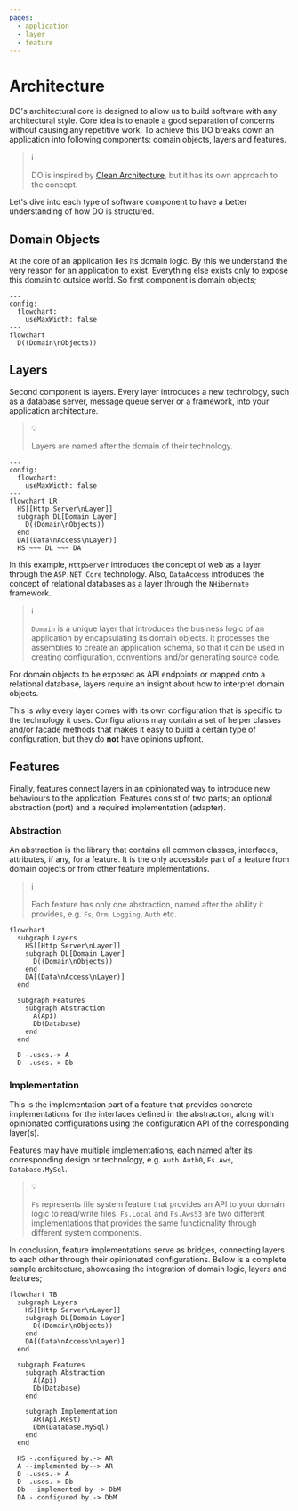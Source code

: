 ```yaml
---
pages:
  - application
  - layer
  - feature
---
```


# Architecture

DO's architectural core is designed to allow us to build software with any
architectural style. Core idea is to enable a good separation of concerns
without causing any repetitive work. To achieve this DO breaks down an
application into following components: domain objects, layers and features.

> :information_source:
>
> DO is inspired by [Clean Architecture][], but it has its own approach to the
> concept.

Let's dive into each type of software component to have a better understanding
of how DO is structured.

## Domain Objects

At the core of an application lies its domain logic. By this we understand the
very reason for an application to exist. Everything else exists only to expose
this domain to outside world. So first component is domain objects;

```mermaid
---
config:
  flowchart:
    useMaxWidth: false
---
flowchart
  D((Domain\nObjects))
```

## Layers

Second component is layers. Every layer introduces a new technology, such as a
database server, message queue server or a framework, into your application
architecture.

> :bulb:
>
> Layers are named after the domain of their technology.

```mermaid
---
config:
  flowchart:
    useMaxWidth: false
---
flowchart LR
  HS[[Http Server\nLayer]]
  subgraph DL[Domain Layer]
    D((Domain\nObjects))
  end
  DA[(Data\nAccess\nLayer)]
  HS ~~~ DL ~~~ DA
```

In this example, `HttpServer` introduces the concept of web as a layer through
the `ASP.NET Core` technology. Also, `DataAccess` introduces the concept of
relational databases as a layer through the `NHibernate` framework.

> :information_source:
>
> `Domain` is a unique layer that introduces the business logic of an
> application by encapsulating its domain objects. It processes the assemblies
> to create an application schema, so that it can be used in creating
> configuration, conventions and/or generating source code.

For domain objects to be exposed as API endpoints or mapped onto a relational
database, layers require an insight about how to interpret domain objects.

This is why every layer comes with its own configuration that is specific to
the technology it uses. Configurations may contain a set of helper classes
and/or facade methods that makes it easy to build a certain type of
configuration, but they do __not__ have opinions upfront.

## Features

Finally, features connect layers in an opinionated way to introduce new
behaviours to the application. Features consist of two parts; an optional
abstraction (port) and a required implementation (adapter).

### Abstraction

An abstraction is the library that contains all common classes, interfaces,
attributes, if any, for a feature. It is the only accessible part of a feature
from domain objects or from other feature implementations.

> :information_source:
>
> Each feature has only one abstraction, named after the ability it provides,
> e.g. `Fs`, `Orm`, `Logging`, `Auth` etc.

```mermaid
flowchart
  subgraph Layers
    HS[[Http Server\nLayer]]
    subgraph DL[Domain Layer]
      D((Domain\nObjects))
    end
    DA[(Data\nAccess\nLayer)]
  end

  subgraph Features
    subgraph Abstraction
      A(Api)
      Db(Database)
    end
  end

  D -.uses.-> A
  D -.uses.-> Db
```

### Implementation

This is the implementation part of a feature that provides concrete
implementations for the interfaces defined in the abstraction, along with
opinionated configurations using the configuration API of the corresponding
layer(s).

Features may have multiple implementations, each named after its corresponding
design or technology, e.g. `Auth.Auth0`, `Fs.Aws`, `Database.MySql`.

> :bulb:
>
> `Fs` represents file system feature that provides an API to your domain logic
> to read/write files. `Fs.Local` and `Fs.AwsS3` are two different
> implementations that provides the same functionality through different system
> components.

In conclusion, feature implementations serve as bridges, connecting layers to
each other through their opinionated configurations. Below is a complete sample
architecture, showcasing the integration of domain logic, layers and features;

```mermaid
flowchart TB
  subgraph Layers
    HS[[Http Server\nLayer]]
    subgraph DL[Domain Layer]
      D((Domain\nObjects))
    end
    DA[(Data\nAccess\nLayer)]
  end

  subgraph Features
    subgraph Abstraction
      A(Api)
      Db(Database)
    end

    subgraph Implementation
      AR(Api.Rest)
      DbM(Database.MySql)
    end
  end

  HS -.configured by.-> AR
  A --implemented by--> AR
  D -.uses.-> A
  D -.uses.-> Db
  Db --implemented by--> DbM
  DA -.configured by.-> DbM
```

[Clean Architecture]: https://learn.microsoft.com/en-us/dotnet/architecture/modern-web-apps-azure/common-web-application-architectures#clean-architecture
